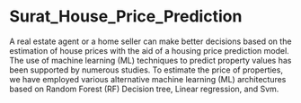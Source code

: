 # Surat_House_Price_Prediction
A real estate agent or a home seller can make better decisions based on the estimation of house prices with the aid of a housing price prediction model. The use of machine learning (ML) techniques to predict property values has been supported by numerous studies. To estimate the price of properties, we have employed various alternative machine learning (ML) architectures based on Random Forest (RF) Decision tree, Linear regression, and Svm.
